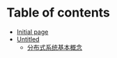 # Table of contents

* [Initial page](README.md)
* [Untitled](untitled/README.md)
  * [分布式系统基本概念](untitled/untitled.md)

